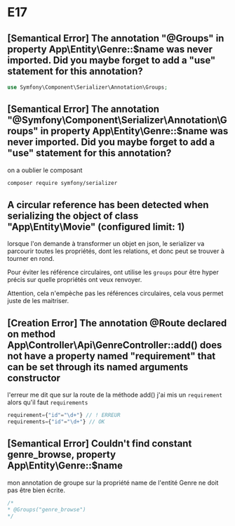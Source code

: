 # E17

## [Semantical Error] The annotation "@Groups" in property App\Entity\Genre::$name was never imported. Did you maybe forget to add a "use" statement for this annotation?

```php
use Symfony\Component\Serializer\Annotation\Groups;
```

## [Semantical Error] The annotation "@Symfony\Component\Serializer\Annotation\Groups" in property App\Entity\Genre::$name was never imported. Did you maybe forget to add a "use" statement for this annotation?

on a oublier le composant

```bash
composer require symfony/serializer
```

## A circular reference has been detected when serializing the object of class "App\Entity\Movie" (configured limit: 1)

lorsque l'on demande à transformer un objet en json, le serializer va parcourir toutes les propriétés, dont les relations, et donc peut se trouver à tourner en rond.

Pour éviter les référence circulaires, ont utilise les `groups` pour être hyper précis sur quelle propriétés ont veux renvoyer.

Attention, cela n'empèche pas les références circulaires, cela vous permet juste de les maitriser.

## [Creation Error] The annotation @Route declared on method App\Controller\Api\GenreController::add() does not have a property named "requirement" that can be set through its named arguments constructor

l'erreur me dit que sur la route de la méthode add() j'ai mis un `requirement` alors qu'il faut `requirements`

```php
requirement={"id"="\d+"} // ! ERREUR
requirements={"id"="\d+"} // OK
```

## [Semantical Error] Couldn't find constant genre_browse, property App\Entity\Genre::$name

mon annotation de groupe sur la propriété name de l'entité Genre ne doit pas être bien écrite.

```php
/* 
* @Groups("genre_browse")
*/
```
